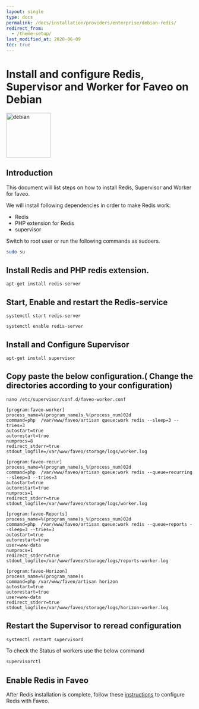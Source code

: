 ```yaml
---
layout: single
type: docs
permalink: /docs/installation/providers/enterprise/debian-redis/
redirect_from:
  - /theme-setup/
last_modified_at: 2020-06-09
toc: true
---
```


# Install and configure Redis, Supervisor and Worker for Faveo on Debian <!-- omit in toc -->

<img alt="debian" src="https://upload.wikimedia.org/wikipedia/commons/thumb/4/4a/Debian-OpenLogo.svg/109px-Debian-OpenLogo.svg.png" width="120" height="120" />

## Introduction
This document will list steps on how to install Redis, Supervisor and Worker for faveo.

We will install following dependencies in order to make Redis work:

- Redis
- PHP extension for Redis
- supervisor

Switch to root user or run the following commands as sudoers.

```sh
sudo su
```

##  Install Redis and PHP redis extension.
```
apt-get install redis-server
```

## Start, Enable and restart the Redis-service
```
systemctl start redis-server

systemctl enable redis-server
```

## Install and Configure Supervisor
```
apt-get install supervisor
```
## Copy paste the below configuration.( Change the directories according to your configuration)

```
nano /etc/supervisor/conf.d/faveo-worker.conf
```
```
[program:faveo-worker]
process_name=%(program_name)s_%(process_num)02d
command=php  /var/www/faveo/artisan queue:work redis --sleep=3 --tries=3
autostart=true
autorestart=true
numprocs=8
redirect_stderr=true
stdout_logfile=/var/www/faveo/storage/logs/worker.log

[program:faveo-recur]
process_name=%(program_name)s_%(process_num)02d
command=php  /var/www/faveo/artisan queue:work redis --queue=recurring --sleep=3 --tries=3
autostart=true
autorestart=true
numprocs=1
redirect_stderr=true
stdout_logfile=/var/www/faveo/storage/logs/worker.log

[program:faveo-Reports]
process_name=%(program_name)s_%(process_num)02d
command=php  /var/www/faveo/artisan queue:work redis --queue=reports --sleep=3 --tries=3
autostart=true
autorestart=true
user=www-data
numprocs=1
redirect_stderr=true
stdout_logfile=/var/www/faveo/storage/logs/reports-worker.log

[program:faveo-Horizon]
process_name=%(program_name)s
command=php /var/www/faveo/artisan horizon
autostart=true
autorestart=true
user=www-data
redirect_stderr=true
stdout_logfile=/var/www/faveo/storage/logs/horizon-worker.log

```
## Restart the Supervisor to reread configuration

```sh
systemctl restart supervisord 
```


To check the Status of workers use the below command
```sh
supervisorctl
```

## Enable Redis in Faveo
After Redis installation is complete, follow these [instructions](/docs/helper/enable-redis) to configure Redis with Faveo. 